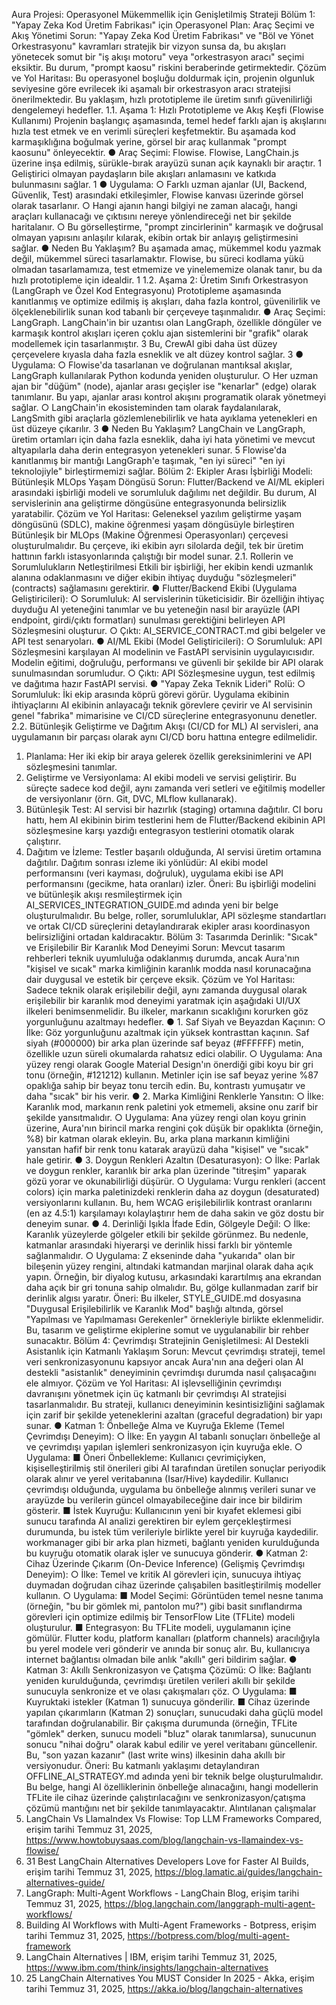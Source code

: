 Aura Projesi: Operasyonel Mükemmellik için Genişletilmiş
Strateji
Bölüm 1: "Yapay Zeka Kod Üretim Fabrikası" için Operasyonel
Plan: Araç Seçimi ve Akış Yönetimi
Sorun: "Yapay Zeka Kod Üretim Fabrikası" ve "Böl ve Yönet Orkestrasyonu" kavramları
stratejik bir vizyon sunsa da, bu akışları yönetecek somut bir "iş akışı motoru" veya
"orkestrasyon aracı" seçimi eksiktir. Bu durum, "prompt kaosu" riskini beraberinde
getirmektedir.
Çözüm ve Yol Haritası: Bu operasyonel boşluğu doldurmak için, projenin olgunluk
seviyesine göre evrilecek iki aşamalı bir orkestrasyon aracı stratejisi önerilmektedir.
Bu yaklaşım, hızlı prototipleme ile üretim sınıfı güvenilirliği dengelemeyi hedefler.
1.1. Aşama 1: Hızlı Prototipleme ve Akış Keşfi (Flowise Kullanımı)
Projenin başlangıç aşamasında, temel hedef farklı ajan iş akışlarını hızla test etmek ve
en verimli süreçleri keşfetmektir. Bu aşamada kod karmaşıklığına boğulmak yerine,
görsel bir araç kullanmak "prompt kaosunu" önleyecektir.
● Araç Seçimi: Flowise. Flowise, LangChain.js üzerine inşa edilmiş, sürükle-bırak
arayüzü sunan açık kaynaklı bir araçtır.
1 Geliştirici olmayan paydaşların bile akışları
anlamasını ve katkıda bulunmasını sağlar.
1
● Uygulama:
○ Farklı uzman ajanlar (UI, Backend, Güvenlik, Test) arasındaki etkileşimler,
Flowise kanvası üzerinde görsel olarak tasarlanır.
○ Hangi ajanın hangi bilgiyi ne zaman alacağı, hangi araçları kullanacağı ve
çıktısını nereye yönlendireceği net bir şekilde haritalanır.
○ Bu görselleştirme, "prompt zincirlerinin" karmaşık ve doğrusal olmayan yapısını
anlaşılır kılarak, ekibin ortak bir anlayış geliştirmesini sağlar.
● Neden Bu Yaklaşım? Bu aşamada amaç, mükemmel kodu yazmak değil,
mükemmel süreci tasarlamaktır. Flowise, bu süreci kodlama yükü olmadan
tasarlamamıza, test etmemize ve yinelememize olanak tanır, bu da hızlı
prototipleme için idealdir.
1
1.2. Aşama 2: Üretim Sınıfı Orkestrasyon (LangGraph ve Özel Kod Entegrasyonu)
Prototipleme aşamasında kanıtlanmış ve optimize edilmiş iş akışları, daha fazla kontrol,
güvenilirlik ve ölçeklenebilirlik sunan kod tabanlı bir çerçeveye taşınmalıdır.
● Araç Seçimi: LangGraph. LangChain'in bir uzantısı olan LangGraph, özellikle
döngüler ve karmaşık kontrol akışları içeren çoklu ajan sistemlerini bir "grafik"
olarak modellemek için tasarlanmıştır.
3 Bu, CrewAI gibi daha üst düzey çerçevelere
kıyasla daha fazla esneklik ve alt düzey kontrol sağlar.
3
● Uygulama:
○ Flowise'da tasarlanan ve doğrulanan mantıksal akışlar, LangGraph kullanılarak
Python kodunda yeniden oluşturulur.
○ Her uzman ajan bir "düğüm" (node), ajanlar arası geçişler ise "kenarlar" (edge)
olarak tanımlanır. Bu yapı, ajanlar arası kontrol akışını programatik olarak
yönetmeyi sağlar.
○ LangChain'in ekosisteminden tam olarak faydalanılarak, LangSmith gibi
araçlarla gözlemlenebilirlik ve hata ayıklama yetenekleri en üst düzeye çıkarılır.
3
● Neden Bu Yaklaşım? LangChain ve LangGraph, üretim ortamları için daha fazla
esneklik, daha iyi hata yönetimi ve mevcut altyapılarla daha derin entegrasyon
yetenekleri sunar.
5 Flowise'da kanıtlanmış bir mantığı LangGraph'e taşımak, "en iyi
süreci" "en iyi teknolojiyle" birleştirmemizi sağlar.
Bölüm 2: Ekipler Arası İşbirliği Modeli: Bütünleşik MLOps Yaşam
Döngüsü
Sorun: Flutter/Backend ve AI/ML ekipleri arasındaki işbirliği modeli ve sorumluluk
dağılımı net değildir. Bu durum, AI servislerinin ana geliştirme döngüsüne
entegrasyonunda belirsizlik yaratabilir.
Çözüm ve Yol Haritası: Geleneksel yazılım geliştirme yaşam döngüsünü (SDLC),
makine öğrenmesi yaşam döngüsüyle birleştiren Bütünleşik bir MLOps (Makine
Öğrenmesi Operasyonları) çerçevesi oluşturulmalıdır. Bu çerçeve, iki ekibin ayrı
silolarda değil, tek bir üretim hattının farklı istasyonlarında çalıştığı bir model sunar.
2.1. Rollerin ve Sorumlulukların Netleştirilmesi
Etkili bir işbirliği, her ekibin kendi uzmanlık alanına odaklanmasını ve diğer ekibin
ihtiyaç duyduğu "sözleşmeleri" (contracts) sağlamasını gerektirir.
● Flutter/Backend Ekibi (Uygulama Geliştiricileri):
○ Sorumluluk: AI servislerinin tüketicisidir. Bir özelliğin ihtiyaç duyduğu AI
yeteneğini tanımlar ve bu yeteneğin nasıl bir arayüzle (API endpoint, girdi/çıktı
formatları) sunulması gerektiğini belirleyen API Sözleşmesini oluşturur.
○ Çıktı: AI_SERVICE_CONTRACT.md gibi belgeler ve API test senaryoları.
● AI/ML Ekibi (Model Geliştiricileri):
○ Sorumluluk: API Sözleşmesini karşılayan AI modelinin ve FastAPI servisinin
uygulayıcısıdır. Modelin eğitimi, doğruluğu, performansı ve güvenli bir şekilde
bir API olarak sunulmasından sorumludur.
○ Çıktı: API Sözleşmesine uygun, test edilmiş ve dağıtıma hazır FastAPI servisi.
● "Yapay Zeka Teknik Lideri" Rolü:
○ Sorumluluk: İki ekip arasında köprü görevi görür. Uygulama ekibinin
ihtiyaçlarını AI ekibinin anlayacağı teknik görevlere çevirir ve AI servisinin genel
"fabrika" mimarisine ve CI/CD süreçlerine entegrasyonunu denetler.
2.2. Bütünleşik Geliştirme ve Dağıtım Akışı (CI/CD for ML)
AI servisleri, ana uygulamanın bir parçası olarak aynı CI/CD boru hattına entegre
edilmelidir.
1. Planlama: Her iki ekip bir araya gelerek özellik gereksinimlerini ve API
sözleşmesini tanımlar.
2. Geliştirme ve Versiyonlama: AI ekibi modeli ve servisi geliştirir. Bu süreçte
sadece kod değil, aynı zamanda veri setleri ve eğitilmiş modeller de versiyonlanır
(örn. Git, DVC, MLflow kullanarak).
3. Bütünleşik Test: AI servisi bir hazırlık (staging) ortamına dağıtılır. CI boru hattı,
hem AI ekibinin birim testlerini hem de Flutter/Backend ekibinin API sözleşmesine
karşı yazdığı entegrasyon testlerini otomatik olarak çalıştırır.
4. Dağıtım ve İzleme: Testler başarılı olduğunda, AI servisi üretim ortamına dağıtılır.
Dağıtım sonrası izleme iki yönlüdür: AI ekibi model performansını (veri kayması,
doğruluk), uygulama ekibi ise API performansını (gecikme, hata oranları) izler.
Öneri: Bu işbirliği modelini ve bütünleşik akışı resmileştirmek için
AI_SERVICES_INTEGRATION_GUIDE.md adında yeni bir belge oluşturulmalıdır. Bu
belge, roller, sorumluluklar, API sözleşme standartları ve ortak CI/CD süreçlerini
detaylandırarak ekipler arası koordinasyon belirsizliğini ortadan kaldıracaktır.
Bölüm 3: Tasarımda Derinlik: "Sıcak" ve Erişilebilir Bir Karanlık
Mod Deneyimi
Sorun: Mevcut tasarım rehberleri teknik uyumluluğa odaklanmış durumda, ancak
Aura'nın "kişisel ve sıcak" marka kimliğinin karanlık modda nasıl korunacağına dair
duygusal ve estetik bir çerçeve eksik.
Çözüm ve Yol Haritası: Sadece teknik olarak erişilebilir değil, aynı zamanda duygusal
olarak erişilebilir bir karanlık mod deneyimi yaratmak için aşağıdaki UI/UX ilkeleri
benimsenmelidir. Bu ilkeler, markanın sıcaklığını korurken göz yorgunluğunu azaltmayı
hedefler.
● 1. Saf Siyah ve Beyazdan Kaçının:
○ İlke: Göz yorgunluğunu azaltmak için yüksek kontrasttan kaçının. Saf siyah
(#000000) bir arka plan üzerinde saf beyaz (#FFFFFF) metin, özellikle uzun
süreli okumalarda rahatsız edici olabilir.
○ Uygulama: Ana yüzey rengi olarak Google Material Design'ın önerdiği gibi
koyu bir gri tonu (örneğin, #121212) kullanın. Metinler için ise saf beyaz yerine
%87 opaklığa sahip bir beyaz tonu tercih edin. Bu, kontrastı yumuşatır ve daha
"sıcak" bir his verir.
● 2. Marka Kimliğini Renklerle Yansıtın:
○ İlke: Karanlık mod, markanın renk paletini yok etmemeli, aksine onu zarif bir
şekilde yansıtmalıdır.
○ Uygulama: Ana yüzey rengi olan koyu grinin üzerine, Aura'nın birincil marka
rengini çok düşük bir opaklıkta (örneğin, %8) bir katman olarak ekleyin. Bu,
arka plana markanın kimliğini yansıtan hafif bir renk tonu katarak arayüzü daha
"kişisel" ve "sıcak" hale getirir.
● 3. Doygun Renkleri Azaltın (Desaturasyon):
○ İlke: Parlak ve doygun renkler, karanlık bir arka plan üzerinde "titreşim"
yaparak gözü yorar ve okunabilirliği düşürür.
○ Uygulama: Vurgu renkleri (accent colors) için marka paletinizdeki renklerin
daha az doygun (desaturated) versiyonlarını kullanın. Bu, hem WCAG
erişilebilirlik kontrast oranlarını (en az 4.5:1) karşılamayı kolaylaştırır hem de
daha sakin ve göz dostu bir deneyim sunar.
● 4. Derinliği Işıkla İfade Edin, Gölgeyle Değil:
○ İlke: Karanlık yüzeylerde gölgeler etkili bir şekilde görünmez. Bu nedenle,
katmanlar arasındaki hiyerarşi ve derinlik hissi farklı bir yöntemle sağlanmalıdır.
○ Uygulama: Z ekseninde daha "yukarıda" olan bir bileşenin yüzey rengini,
altındaki katmandan marjinal olarak daha açık yapın. Örneğin, bir diyalog
kutusu, arkasındaki karartılmış ana ekrandan daha açık bir gri tonuna sahip
olmalıdır. Bu, gölge kullanmadan zarif bir derinlik algısı yaratır.
Öneri: Bu ilkeler, STYLE_GUIDE.md dosyasına "Duygusal Erişilebilirlik ve Karanlık Mod"
başlığı altında, görsel "Yapılması ve Yapılmaması Gerekenler" örnekleriyle birlikte
eklenmelidir. Bu, tasarım ve geliştirme ekiplerine somut ve uygulanabilir bir rehber
sunacaktır.
Bölüm 4: Çevrimdışı Stratejinin Genişletilmesi: AI Destekli
Asistanlık için Katmanlı Yaklaşım
Sorun: Mevcut çevrimdışı strateji, temel veri senkronizasyonunu kapsıyor ancak
Aura'nın ana değeri olan AI destekli "asistanlık" deneyiminin çevrimdışı durumda nasıl
çalışacağını ele almıyor.
Çözüm ve Yol Haritası: AI işlevselliğinin çevrimdışı davranışını yönetmek için üç
katmanlı bir çevrimdışı AI stratejisi tasarlanmalıdır. Bu strateji, kullanıcı deneyiminin
kesintisizliğini sağlamak için zarif bir şekilde yeteneklerini azaltan (graceful
degradation) bir yapı sunar.
● Katman 1: Önbelleğe Alma ve Kuyruğa Ekleme (Temel Çevrimdışı Deneyim):
○ İlke: En yaygın AI tabanlı sonuçları önbelleğe al ve çevrimdışı yapılan işlemleri
senkronizasyon için kuyruğa ekle.
○ Uygulama:
■ Öneri Önbellekleme: Kullanıcı çevrimiçiyken, kişiselleştirilmiş stil önerileri
gibi AI tarafından üretilen sonuçlar periyodik olarak alınır ve yerel
veritabanına (Isar/Hive) kaydedilir. Kullanıcı çevrimdışı olduğunda,
uygulama bu önbelleğe alınmış verileri sunar ve arayüzde bu verilerin
güncel olmayabileceğine dair ince bir bildirim gösterir.
■ İstek Kuyruğu: Kullanıcının yeni bir kıyafet eklemesi gibi sunucu tarafında
AI analizi gerektiren bir eylem gerçekleştirmesi durumunda, bu istek tüm
verileriyle birlikte yerel bir kuyruğa kaydedilir. workmanager gibi bir arka
plan hizmeti, bağlantı yeniden kurulduğunda bu kuyruğu otomatik olarak
işler ve sunucuya gönderir.
● Katman 2: Cihaz Üzerinde Çıkarım (On-Device Inference) (Gelişmiş
Çevrimdışı Deneyim):
○ İlke: Temel ve kritik AI görevleri için, sunucuya ihtiyaç duymadan doğrudan
cihaz üzerinde çalışabilen basitleştirilmiş modeller kullanın.
○ Uygulama:
■ Model Seçimi: Görüntüden temel nesne tanıma (örneğin, "bu bir gömlek
mi, pantolon mu?") gibi basit sınıflandırma görevleri için optimize edilmiş
bir TensorFlow Lite (TFLite) modeli oluşturulur.
■ Entegrasyon: Bu TFLite modeli, uygulamanın içine gömülür. Flutter kodu,
platform kanalları (platform channels) aracılığıyla bu yerel modele veri
gönderir ve anında bir sonuç alır. Bu, kullanıcıya internet bağlantısı
olmadan bile anlık "akıllı" geri bildirim sağlar.
● Katman 3: Akıllı Senkronizasyon ve Çatışma Çözümü:
○ İlke: Bağlantı yeniden kurulduğunda, çevrimdışı üretilen verileri akıllı bir şekilde
sunucuyla senkronize et ve olası çakışmaları çöz.
○ Uygulama:
■ Kuyruktaki istekler (Katman 1) sunucuya gönderilir.
■ Cihaz üzerinde yapılan çıkarımların (Katman 2) sonuçları, sunucudaki daha
güçlü model tarafından doğrulanabilir. Bir çakışma durumunda (örneğin,
TFLite "gömlek" derken, sunucu modeli "bluz" olarak tanımlarsa),
sunucunun sonucu "nihai doğru" olarak kabul edilir ve yerel veritabanı
güncellenir. Bu, "son yazan kazanır" (last write wins) ilkesinin daha akıllı bir
versiyonudur.
Öneri: Bu katmanlı yaklaşımı detaylandıran OFFLINE_AI_STRATEGY.md adında yeni bir
teknik belge oluşturulmalıdır. Bu belge, hangi AI özelliklerinin önbelleğe alınacağını,
hangi modellerin TFLite ile cihaz üzerinde çalıştırılacağını ve senkronizasyon/çatışma
çözümü mantığını net bir şekilde tanımlayacaktır.
Alıntılanan çalışmalar
1. LangChain Vs LlamaIndex Vs Flowise: Top LLM Frameworks Compared, erişim
tarihi Temmuz 31, 2025,
https://www.howtobuysaas.com/blog/langchain-vs-llamaindex-vs-flowise/
2. 31 Best LangChain Alternatives Developers Love for Faster AI Builds, erişim tarihi
Temmuz 31, 2025, https://blog.lamatic.ai/guides/langchain-alternatives-guide/
3. LangGraph: Multi-Agent Workflows - LangChain Blog, erişim tarihi Temmuz 31,
2025, https://blog.langchain.com/langgraph-multi-agent-workflows/
4. Building AI Workflows with Multi-Agent Frameworks - Botpress, erişim tarihi
Temmuz 31, 2025, https://botpress.com/blog/multi-agent-framework
5. LangChain Alternatives | IBM, erişim tarihi Temmuz 31, 2025,
https://www.ibm.com/think/insights/langchain-alternatives
6. 25 LangChain Alternatives You MUST Consider In 2025 - Akka, erişim tarihi
Temmuz 31, 2025, https://akka.io/blog/langchain-alternatives
